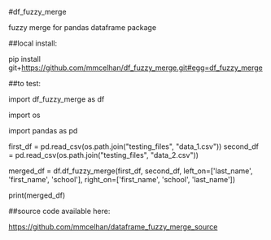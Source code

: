 #df_fuzzy_merge

fuzzy merge for pandas dataframe package

##local install:

pip install git+https://github.com/mmcelhan/df_fuzzy_merge.git#egg=df_fuzzy_merge

##to test:

import df_fuzzy_merge as df

import os

import pandas as pd

first_df = pd.read_csv(os.path.join("testing_files", "data_1.csv"))
second_df = pd.read_csv(os.path.join("testing_files", "data_2.csv"))

merged_df = df.df_fuzzy_merge(first_df, second_df, left_on=['last_name', 'first_name', 'school'], right_on=['first_name', 'school', 'last_name'])

print(merged_df)

##source code available here:

https://github.com/mmcelhan/dataframe_fuzzy_merge_source
